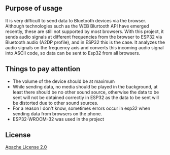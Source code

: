 ## Purpose of usage

It is very difficult to send data to Bluetooth devices via the browser. Although technologies such as the WEB Blurtooth API have emerged recently, these are still not supported by most browsers. With this project, it sends audio signals at different frequencies from the browser to ESP32 via Bluetooth audio (A2DP profile), and in ESP32 this is the case. It analyzes the audio signals on the frequency axis and converts this incoming audio signal into ASCII code, so data can be sent to Esp32 from all browsers.

## Things to pay attention

- The volume of the device should be at maximum
- While sending data, no media should be played in the background, at least there should be no other sound source, otherwise the data to be sent will not be obtained correctly in ESP32 as the data to be sent will be distorted due to other sound sources.
- For a reason I don't know, sometimes errors occur in esp32 when sending data from browsers on the phone.
- ESP32-WROOM-32 was used in the project

## License

[Apache License 2.0](https://choosealicense.com/licenses/apache-2.0/)
